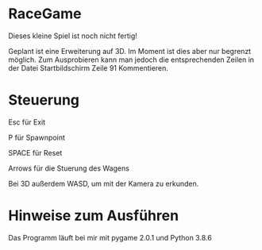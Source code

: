 # RaceGame

Dieses kleine Spiel ist noch nicht fertig!

Geplant ist eine Erweiterung auf 3D. Im Moment ist dies aber nur begrenzt möglich. Zum Ausprobieren kann man jedoch die entsprechenden Zeilen in der Datei Startbildschirm Zeile 91 Kommentieren.


# Steuerung

Esc für Exit

P für Spawnpoint

SPACE für Reset

Arrows für die Stuerung des Wagens

Bei 3D außerdem WASD, um mit der Kamera zu erkunden.


# Hinweise zum Ausführen

Das Programm läuft bei mir mit pygame 2.0.1 und Python 3.8.6